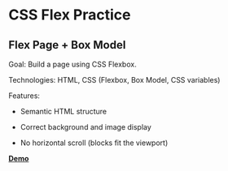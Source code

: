# CSS Flex Practice



## Flex Page + Box Model

Goal: Build a page using CSS Flexbox.  

Technologies: HTML, CSS (Flexbox, Box Model, CSS variables)  

Features: 

- Semantic HTML structure

- Correct background and image display

- No horizontal scroll (blocks fit the viewport)



**[Demo](https://karinamilko.github.io/CSS-Flexbox-Layout-Practice/)** 
